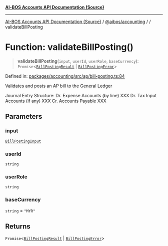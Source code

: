 [**AI-BOS Accounts API Documentation (Source)**](../../../README.md)

***

[AI-BOS Accounts API Documentation (Source)](../../../README.md) / [@aibos/accounting](../README.md) / [](../README.md) / validateBillPosting

# Function: validateBillPosting()

> **validateBillPosting**(`input`, `userId`, `userRole`, `baseCurrency`): `Promise`\<[`BillPostingResult`](../interfaces/BillPostingResult.md) \| [`BillPostingError`](../interfaces/BillPostingError.md)\>

Defined in: [packages/accounting/src/ap/bill-posting.ts:84](https://github.com/pohlai88/accounts/blob/48103fb36d28b2b9bfb33472b6de2f719773cde9/packages/accounting/src/ap/bill-posting.ts#L84)

Validates and posts an AP bill to the General Ledger

Journal Entry Structure:
Dr. Expense Accounts (by line)     XXX
Dr. Tax Input Accounts (if any)    XXX
    Cr. Accounts Payable               XXX

## Parameters

### input

[`BillPostingInput`](../interfaces/BillPostingInput.md)

### userId

`string`

### userRole

`string`

### baseCurrency

`string` = `"MYR"`

## Returns

`Promise`\<[`BillPostingResult`](../interfaces/BillPostingResult.md) \| [`BillPostingError`](../interfaces/BillPostingError.md)\>
